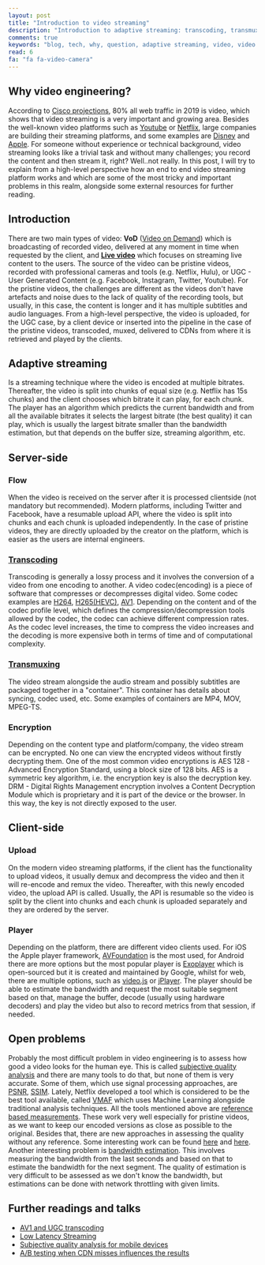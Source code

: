 ```yaml
---
layout: post
title: "Introduction to video streaming"
description: "Introduction to adaptive streaming: transcoding, transmuxing, adaptive streaming"
comments: true
keywords: "blog, tech, why, question, adaptive streaming, video, video engineering, streaming"
read: 6
fa: "fa fa-video-camera"
---
```

## Why video engineering?

According to [Cisco projections](https://www.webmarketingpros.com/internet-video-to-account-for-80-of-global-traffic-by-2019/), 80% all web traffic in 2019 is video, which shows that video streaming is a very important and growing area. Besides the well-known video platforms such as [Youtube](www.youtube.com) or [Netflix](www.netflix.com), large companies are building their streaming platforms, and some examples are [Disney](https://preview.disneyplus.com/uk/) and [Apple](https://www.pocket-lint.com/tv/news/apple/133233-apple-tv-subscription-streaming-service-what-s-the-story-so-far).
For someone without experience or technical background, video streaming looks like a trivial task and without many challenges; you record the content and then stream it, right? Well..not really.
In this post, I will try to explain from a high-level perspective how an end to end video streaming platform works and which are some of the most tricky and important problems in this realm, alongside some external resources for further reading.

## Introduction
There are two main types of video: **VoD** ([Video on Demand](https://en.wikipedia.org/wiki/Video_on_demand)) which is broadcasting of recorded video, delivered at any moment in time when requested by the client, and **[Live video](https://en.wikipedia.org/wiki/Live_streaming)** which focuses on streaming live content to the users.
The source of the video can be pristine videos, recorded with professional cameras and tools (e.g. Netflix, Hulu), or UGC - User Generated Content (e.g. Facebook, Instagram, Twitter, Youtube). For the pristine videos, the challenges are different as the videos don't have artefacts and noise dues to the lack of quality of the recording tools, but usually, in this case, the content is longer and it has multiple subtitles and audio languages.
From a high-level perspective, the video is uploaded, for the UGC case, by a client device or inserted into the pipeline in the case of the pristine videos, transcoded, muxed, delivered to CDNs from where it is retrieved and played by the clients.

## Adaptive streaming
Is a streaming technique where the video is encoded at multiple bitrates. Thereafter, the video is split into chunks of equal size (e.g. Netflix has 15s chunks) and the client chooses which bitrate it can play, for each chunk. The player has an algorithm which predicts the current bandwidth and from all the available bitrates it selects the largest bitrate (the best quality) it can play, which is usually the largest bitrate smaller than the bandwidth estimation, but that depends on the buffer size, streaming algorithm, etc.

## Server-side 
### Flow
When the video is received on the server after it is processed clientside (not mandatory but recommended). Modern platforms, including Twitter and Facebook, have a resumable upload API, where the video is split into chunks and each chunk is uploaded independently.
In the case of pristine videos, they are directly uploaded by the creator on the platform, which is easier as the users are internal engineers.
### [Transcoding](https://en.wikipedia.org/wiki/Transcoding)
Transcoding is generally a lossy process and it involves the conversion of a video from one encoding to another. A video codec(encoding) is a piece of software that compresses or decompresses digital video. Some codec examples are [H264](https://en.wikipedia.org/wiki/Advanced_Video_Coding), [H265(HEVC)](https://en.wikipedia.org/wiki/High_Efficiency_Video_Coding), [AV1](https://en.wikipedia.org/wiki/AV1). Depending on the content and of the codec profile level, which defines the compression/decompression tools allowed by the codec, the codec can achieve different compression rates. As the codec level increases, the time to compress the video increases and the decoding is more expensive both in terms of time and of computational complexity.

### [Transmuxing](https://blog.stackpath.com/transmuxing/)
The video stream alongside the audio stream and possibly subtitles are packaged together in a "container". This container has details about syncing, codec used, etc. Some examples of containers are MP4, MOV, MPEG-TS.

### Encryption
Depending on the content type and platform/company, the video stream can be encrypted. No one can view the encrypted videos without firstly decrypting them. One of the most common video encryptions is AES 128 - Advanced Encryption Standard, using a block size of 128 bits. AES is a symmetric key algorithm, i.e. the encryption key is also the decryption key.
DRM - Digital Rights Management encryption involves a Content Decryption Module which is proprietary and it is part of the device or the browser. In this way, the key is not directly exposed to the user.

## Client-side
### Upload
On the modern video streaming platforms, if the client has the functionality to upload videos, it usually demux and decompress the video and then it will re-encode and remux the video. Thereafter, with this newly encoded video, the upload API is called. Usually, the API is resumable so the video is split by the client into chunks and each chunk is uploaded separately and they are ordered by the server.
### Player
Depending on the platform, there are different video clients used. For iOS the Apple player framework, [AVFoundation](https://developer.apple.com/av-foundation/) is the most used, for Android there are more options but the most popular player is [Exoplayer](https://github.com/google/ExoPlayer) which is open-sourced but it is created and maintained by Google, whilst for web, there are multiple options, such as [video.js](https://videojs.com/) or [jPlayer](http://jplayer.org/). The player should be able to estimate the bandwidth and request the most suitable segment based on that, manage the buffer, decode (usually using hardware decoders) and play the video but also to record metrics from that session, if needed.


## Open problems
Probably the most difficult problem in video engineering is to assess how good a video looks for the human eye. This is called <u>subjective quality analysis</u> and there are many tools to do that, but none of them is very accurate. Some of them, which use signal processing approaches, are [PSNR](https://en.wikipedia.org/wiki/Peak_signal-to-noise_ratio), [SSIM](https://en.wikipedia.org/wiki/Structural_similarity). Lately, Netflix developed a tool which is considered to be the best tool available, called [VMAF](https://medium.com/netflix-techblog/vmaf-the-journey-continues-44b51ee9ed12) which uses Machine Learning alongside traditional analysis techniques.
All the tools mentioned above are <u>reference based measurements</u>. These work very well especially for pristine videos, as we want to keep our encoded versions as close as possible to the original. Besides that, there are new approaches in assessing the quality without any reference. Some interesting work can be found [here](https://arxiv.org/pdf/1810.08169v1.pdf) and [here](https://arxiv.org/pdf/1908.11517.pdf).
Another interesting problem is <u>bandwidth estimation</u>. This involves measuring the bandwidth from the last seconds and based on that to estimate the bandwidth for the next segment. The quality of estimation is very difficult to be assessed as we don't know the bandwidth, but estimations can be done with network throttling with given limits.

## Further readings and talks
- [AV1 and UGC transcoding](http://watch.bigapple.video/)
- [Low Latency Streaming](https://medium.com/@periscopecode/introducing-lhls-media-streaming-eb6212948bef)
- [Subjective quality analysis for mobile devices](https://www.youtube.com/watch?v=vHVMr4jH8rI)
- [A/B testing when CDN misses influences the results](https://www.youtube.com/watch?v=k0F8gtEFGDE)
